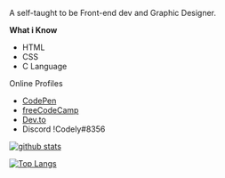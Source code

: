 A self-taught to be Front-end dev and Graphic Designer. 

**What i Know**

- HTML
- CSS
- C Language


Online Profiles
- [CodePen](https://codepen.io/codly)
- [freeCodeCamp](https://www.freecodecamp.org/codely)
- [Dev.to](https://dev.to/codelyf)
- Discord !Codely#8356

[![github stats](https://github-readme-stats.vercel.app/api?username=Codely-F&count_private=true&show_icons=true&theme=algolia&include_all_commits=true&custom_title=My%20GitHub%20Stats)](https://github.com/anuraghazra/github-readme-stats)

[![Top Langs](https://github-readme-stats.vercel.app/api/top-langs/?username=Codely-F)](https://github.com/anuraghazra/github-readme-stats)
